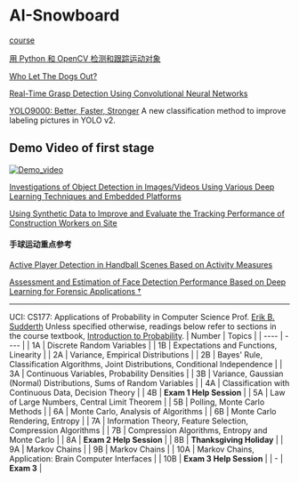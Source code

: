 # AI-Snowboard

[course](https://www.pyimagesearch.com/pyimagesearch-gurus/)

[用 Python 和 OpenCV 检测和跟踪运动对象](https://noahzhy.github.io/2018/02/02/%E7%94%A8-Python-%E5%92%8C-OpenCV-%E6%A3%80%E6%B5%8B%E5%92%8C%E8%B7%9F%E8%B8%AA%E8%BF%90%E5%8A%A8%E5%AF%B9%E8%B1%A1/)

[Who Let The Dogs Out?](https://github.com/ChaoRanHuang97/AI_Sports-Snowboard-/blob/master/Who%20Let%20The%20Dogs%20Out%3F.pdf)

[Real-Time Grasp Detection Using Convolutional Neural Networks](https://pjreddie.com/media/files/papers/grasp_detection_1.pdf)

[YOLO9000: Better, Faster, Stronger](https://pjreddie.com/media/files/papers/YOLO9000.pdf) A new classification method to improve labeling pictures in YOLO v2.
## Demo Video of first stage
[![Demo_video](https://github.com/ChaoRanHuang97/AI_Sports-Snowboard-/blob/master/demo_video/demo.gif)](https://www.youtube.com/watch?v=v-Xl1TSEdnk)

[Investigations of Object Detection in Images/Videos Using Various Deep Learning Techniques and Embedded Platforms](https://github.com/ChaoRanHuang97/AI_Sports-Snowboard-/blob/master/applsci-10-03280-v2.pdf)

[Using Synthetic Data to Improve and Evaluate the Tracking Performance of Construction Workers on Site](https://github.com/ChaoRanHuang97/AI_Sports-Snowboard-/blob/master/applsci-10-04948.pdf)

#### 手球运动重点参考 
[Active Player Detection in Handball Scenes Based on Activity Measures](https://github.com/ChaoRanHuang97/AI_Sports-Snowboard-/blob/master/sensors-20-01475-v2.pdf)

[Assessment and Estimation of Face Detection Performance Based on Deep Learning for Forensic Applications †](https://github.com/ChaoRanHuang97/AI_Sports-Snowboard-/blob/master/sensors-20-04491-v3.pdf)

***

  UCI: CS177: Applications of Probability in Computer Science
  Prof. [Erik B. Sudderth](https://www.ics.uci.edu/~sudderth/)
Unless specified otherwise, readings below refer to sections in the course textbook, [Introduction to Probability](http://athenasc.com/probbook.html).
|  Number   | Topics  |
|  ----  | ----  |
| 1A | Discrete Random Variables |
| 1B  | Expectations and Functions, Linearity  |
| 2A | Variance, Empirical Distributions |
| 2B | Bayes' Rule, Classification Algorithms, Joint Distributions, Conditional Independence | 
| 3A | Continuous Variables, Probability Densities |
| 3B | Variance, Gaussian (Normal) Distributions, Sums of Random Variables |
| 4A | Classification with Continuous Data, Decision Theory |
| 4B | __Exam 1 Help Session__ |
| 5A | Law of Large Numbers, Central Limit Theorem |
| 5B | Polling, Monte Carlo Methods |
| 6A | Monte Carlo, Analysis of Algorithms |
| 6B | Monte Carlo Rendering, Entropy |
| 7A | Information Theory, Feature Selection, Compression Algorithms |
| 7B | Compression Algorithms, Entropy and Monte Carlo |
| 8A | __Exam 2 Help Session__ |
| 8B | __Thanksgiving Holiday__ |
| 9A | Markov Chains |
| 9B | Markov Chains |
| 10A | Markov Chains, Application: Brain Computer Interfaces  |
| 10B | __Exam 3 Help Session__ |
| - | __Exam 3__ |  















